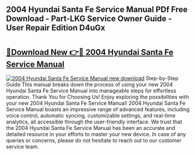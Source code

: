 ## 2004 Hyundai Santa Fe Service Manual PDf Free Download - Part-LKG Service Owner Guide - User Repair Edition D4uGx

# <h2><a href="http://bc16383.oget.top/?id=2004+Hyundai+Santa+Fe+Service+Manual">🔗Download New 👉🔴 2004 Hyundai Santa Fe Service Manual</a></h2>

[![2004 Hyundai Santa Fe Service Manual new download](https://i.imgur.com/5g1atiW.png)](http://bc16383.oget.top/?id=2004+Hyundai+Santa+Fe+Service+Manual)
Step-by-Step Guide This manual breaks down the process of using your new 2004 Hyundai Santa Fe Service Manual into manageable steps for effortless operation. Thank You for Choosing Us! Enjoy exploring the possibilities with your new 2004 Hyundai Santa Fe Service Manual! 2004 Hyundai Santa Fe Service Manual boasts an impressive range of advanced features, including voice control, automatic syncing, customizable settings, and real-time analytics, all accessible through the user-friendly interface. We trust that the 2004 Hyundai Santa Fe Service Manual has been an accurate and detailed resource in your efforts to master your new device. In case of any queries or concerns, please do not hesitate to reach out to our customer service team.
